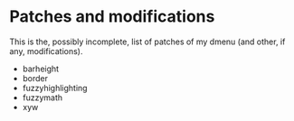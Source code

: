 # Patches and modifications 

This is the, possibly incomplete, list of patches of my dmenu (and other, if any, modifications).

- barheight
- border
- fuzzyhighlighting
- fuzzymath
- xyw
